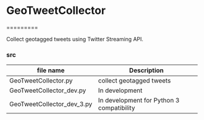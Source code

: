 # GeoTweetCollector #
=========

Collect geotagged tweets using Twitter Streaming API.

### src ###

| file name     | Description                    |
| ------------- | ------------------------------ |
| GeoTweetCollector.py | collect geotagged tweets |
| GeoTweetCollector_dev.py | In development |
| GeoTweetCollector_dev_3.py | In development for Python 3 compatibility |
